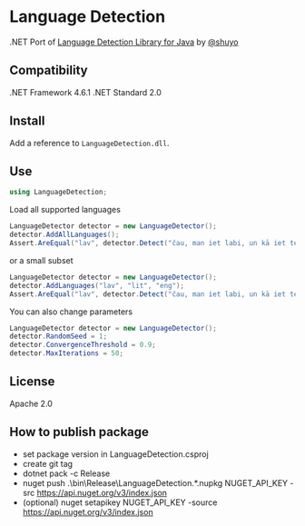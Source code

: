 # Language Detection

.NET Port of [Language Detection Library for Java](https://code.google.com/p/language-detection/) by [@shuyo](https://github.com/shuyo)

## Compatibility

.NET Framework 4.6.1
.NET Standard 2.0

## Install

Add a reference to `LanguageDetection.dll`.

## Use

```csharp
using LanguageDetection;
```
    
Load all supported languages
    
```csharp
LanguageDetector detector = new LanguageDetector();
detector.AddAllLanguages();
Assert.AreEqual("lav", detector.Detect("čau, man iet labi, un kā iet tev?"));
```
    
or a small subset

```csharp
LanguageDetector detector = new LanguageDetector();
detector.AddLanguages("lav", "lit", "eng");
Assert.AreEqual("lav", detector.Detect("čau, man iet labi, un kā iet tev?"));
```

You can also change parameters

```csharp
LanguageDetector detector = new LanguageDetector();
detector.RandomSeed = 1;
detector.ConvergenceThreshold = 0.9;
detector.MaxIterations = 50;
```
    
## License

Apache 2.0


## How to publish package
- set package version in LanguageDetection.csproj
- create git tag
- dotnet pack -c Release
- nuget push .\bin\Release\LanguageDetection.*.nupkg NUGET_API_KEY -src https://api.nuget.org/v3/index.json
- (optional) nuget setapikey NUGET_API_KEY -source https://api.nuget.org/v3/index.json

